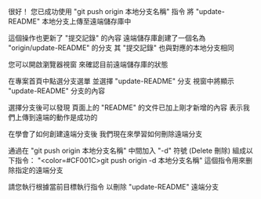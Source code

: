很好！
您已成功使用 "git push origin 本地分支名稱" 指令
將 "update-README" 本地分支上傳至遠端儲存庫中

這個操作也更新了 "提交記錄" 的內容
遠端儲存庫創建了一個名為 "origin/update-README" 的分支
其 "提交記錄" 也與對應的本地分支相同

您可以開啟瀏覽器視窗
來確認目前遠端儲存庫的狀態

在專案首頁中點選分支選單
並選擇 "update-README" 分支
視窗中將顯示 "update-README" 分支的內容

選擇分支後可以發現
頁面上的 "README" 的文件已加上剛才新增的內容
表示我們上傳到遠端的動作是成功的

在學會了如何創建遠端分支後
我們現在來學習如何刪除遠端分支

通過在 "git push origin 本地分支名稱" 中間加入 "-d" 符號 (Delete 刪除)
組成以下指令：
"<color=#CF001C>git push origin -d 本地分支名稱</color>"
這個指令用來删除指定的遠端分支

請您執行根據當前目標執行指令
以刪除 "update-README" 遠端分支